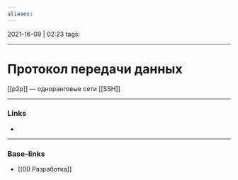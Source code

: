 ```yaml
---
aliases:
---
```

2021-16-09 | 02:23
tags: 
___

# Протокол передачи данных

[[p2p]] — одноранговые сети
[[SSH]]

___
### Links
- 

___
### Base-links
- [[00 Разработка]]


